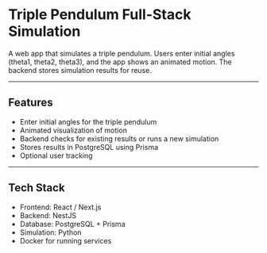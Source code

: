 # Triple Pendulum Full-Stack Simulation

A web app that simulates a triple pendulum. Users enter initial angles (theta1, theta2, theta3), and the app shows an animated motion. The backend stores simulation results for reuse.

---

## Features

- Enter initial angles for the triple pendulum  
- Animated visualization of motion  
- Backend checks for existing results or runs a new simulation  
- Stores results in PostgreSQL using Prisma  
- Optional user tracking  

---

## Tech Stack

- Frontend: React / Next.js  
- Backend: NestJS  
- Database: PostgreSQL + Prisma  
- Simulation: Python  
- Docker for running services  
